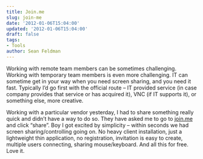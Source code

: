 ```yaml
---
title: Join.me
slug: join-me
date: '2012-01-06T15:04:00'
updated: '2012-01-06T15:04:00'
draft: false
tags:
- Tools
author: Sean Feldman
---
```



Working with remote team members can be sometimes challenging. Working with temporary team members is even more challenging. IT can sometime get in your way when you need screen sharing, and you need it fast. Typically I’d go first with the official route – IT provided service (in case company provides that service or has acquired it), VNC (if IT supports it), or something else, more creative.

Working with a particular vendor yesterday, I had to share something really quick and didn’t have a way to do so. They have asked me to go to [join.me](http://join.me) and click “share”. Boy I got excited by simplicity – within seconds we had screen sharing/controlling going on. No heavy client installation, just a lightweight thin application, no registration, invitation is easy to create, multiple users connecting, sharing mouse/keyboard. And all this for free. Love it.


